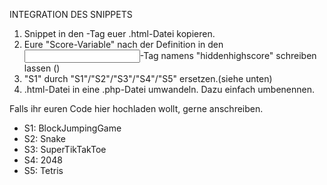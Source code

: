 INTEGRATION DES SNIPPETS
1) Snippet in den <body>-Tag euer .html-Datei kopieren.
2) Eure "Score-Variable" nach der Definition in den <input>-Tag namens "hiddenhighscore" schreiben lassen ()
3) "S1" durch "S1"/"S2"/"S3"/"S4"/"S5" ersetzen.(siehe unten)
4) .html-Datei in eine .php-Datei umwandeln. Dazu einfach umbenennen.

Falls ihr euren Code hier hochladen wollt, gerne anschreiben.

- S1: BlockJumpingGame
- S2: Snake
- S3: SuperTikTakToe
- S4: 2048 
- S5: Tetris
